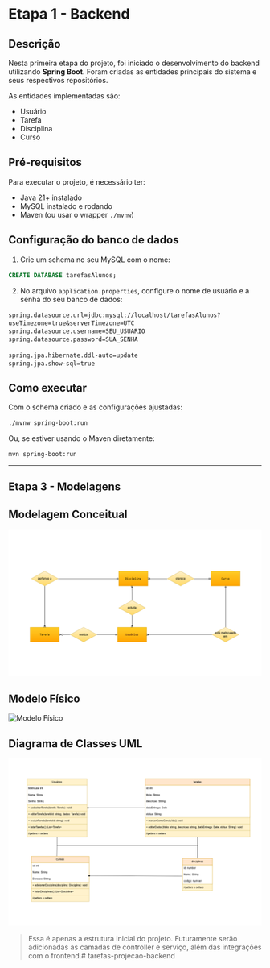 # Etapa 1 - Backend

## Descrição

Nesta primeira etapa do projeto, foi iniciado o desenvolvimento do backend utilizando **Spring Boot**. Foram criadas as entidades principais do sistema e seus respectivos repositórios.

As entidades implementadas são:

- Usuário
- Tarefa
- Disciplina
- Curso

## Pré-requisitos

Para executar o projeto, é necessário ter:

- Java 21+ instalado
- MySQL instalado e rodando
- Maven (ou usar o wrapper `./mvnw`)

## Configuração do banco de dados

1. Crie um schema no seu MySQL com o nome:

```sql
CREATE DATABASE tarefasAlunos;
```

2. No arquivo `application.properties`, configure o nome de usuário e a senha do seu banco de dados:

```properties
spring.datasource.url=jdbc:mysql://localhost/tarefasAlunos?useTimezone=true&serverTimezone=UTC
spring.datasource.username=SEU_USUARIO
spring.datasource.password=SUA_SENHA

spring.jpa.hibernate.ddl-auto=update
spring.jpa.show-sql=true
```

## Como executar

Com o schema criado e as configurações ajustadas:

```bash
./mvnw spring-boot:run
```

Ou, se estiver usando o Maven diretamente:

```bash
mvn spring-boot:run
```

---

## Etapa 3 - Modelagens

## Modelagem Conceitual

![Modelagem Conceitual](img-readme/Conceitual.png)

## Modelo Físico

![Modelo Físico](img-readme/ModeloFísico.png)

## Diagrama de Classes UML

![Modelagem Conceitual](img-readme/DiagramadeClassesUML.png)

> Essa é apenas a estrutura inicial do projeto. Futuramente serão adicionadas as camadas de controller e serviço, além das integrações com o frontend.#   t a r e f a s - p r o j e c a o - b a c k e n d 
 
 